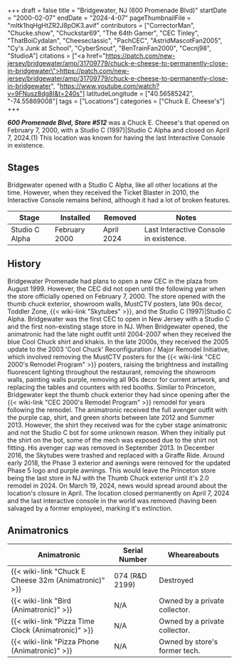+++
draft = false
title = "Bridgewater, NJ (600 Promenade Blvd)"
startDate = "2000-02-07"
endDate = "2024-4-07"
pageThumbnailFile = "mItk1hqHgHtZR2J8pOK3.avif"
contributors = ["CorrectorMan", "Chucke.show", "Chuckstar69", "The 64th Gamer", "CEC Tinley", "ThatBoiCydalan", "Cheeseclassic", "PachCEC", "AstridMascotFan2005", "Cy's Junk at School", "CyberSnout", "BenTrainFan2000", "Cecnj98", "StudioA"]
citations = ["<a href=\"https://patch.com/new-jersey/bridgewater/amp/31709779/chuck-e-cheese-to-permanently-close-in-bridgewater\">https://patch.com/new-jersey/bridgewater/amp/31709779/chuck-e-cheese-to-permanently-close-in-bridgewater</a>", "https://www.youtube.com/watch?v=9FNusz8dg8I&t=240s"]
latitudeLongitude = ["40.56585242", "-74.55869008"]
tags = ["Locations"]
categories = ["Chuck E. Cheese's"]
+++

***600 Promenade Blvd, Store #512*** was a Chuck E. Cheese's that opened on February 7, 2000, with a Studio C (1997)|Studio C Alpha and closed on April 7, 2024.(1) This location was known for having the last Interactive Console in existence.

## Stages

Bridgewater opened with a Studio C Alpha, like all other locations at the time. However, when they received the Ticket Blaster in 2010, the Interactive Console remains behind, although it had a lot of broken features.

| Stage          | Installed     | Removed    | Notes                                  |
|----------------|---------------|------------|----------------------------------------|
| Studio C Alpha | February 2000 | April 2024 | Last Interactive Console in existence. |

## History

Bridgewater Promenade had plans to open a new CEC in the plaza from August 1999. However, the CEC did not open until the following year when the store officially opened on February 7, 2000. The store opened with the thumb chuck exterior, showroom walls, MustCTV posters, late 90s decor, Toddler Zone, {{< wiki-link "Skytubes" >}}, and the Studio C (1997)|Studio C Alpha. Bridgewater was the first CEC to open in New Jersey with a Studio C and the first non-existing stage store in NJ. When Bridgewater opened, the animatronic had the late night outfit until 2004-2007 when they received the blue Cool Chuck shirt and khakis. In the late 2000s, they received the 2005 update to the 2003 'Cool Chuck' Reconfiguration / Major Remodel Initiative, which involved removing the MustCTV posters for the {{< wiki-link "CEC 2000's Remodel Program" >}} posters, raising the brightness and installing fluorescent lighting throughout the restaurant, removing the showroom walls, painting walls purple, removing all 90s decor for current artwork, and replacing the tables and counters with red booths. Similar to Princeton, Bridgewater kept the thumb chuck exterior they had since opening after the {{< wiki-link "CEC 2000's Remodel Program" >}} remodel for years following the remodel. The animatronic received the full avenger outfit with the purple cap, shirt, and green shorts between late 2012 and Summer 2013. However, the shirt they received was for the cyber stage animatronic and not the Studio C bot for some unknown reason. When they initially put the shirt on the bot, some of the mech was exposed due to the shirt not fitting. His avenger cap was removed in September 2013. In December 2016, the Skytubes were trashed and replaced with a Giraffe Ride. Around early 2018, the Phase 3 exterior and awnings were removed for the updated Phase 5 logo and purple awnings. This would leave the Princeton store being the last store in NJ with the Thumb Chuck exterior until it's 2.0 remodel in 2024. On March 19, 2024, news would spread around about the location's closure in April. The location closed permanently on April 7, 2024 and the last interactive console in the world was removed (having been salvaged by a former employee), marking it's extinction.

## Animatronics

| Animatronic                                                | Serial Number      | Wheareabouts                  |
|------------------------------------------------------------|--------------------|-------------------------------|
| {{< wiki-link "Chuck E Cheese 32m (Animatronic)" >}} | 074 (R&amp;D 2199) | Destroyed                     |
| {{< wiki-link "Bird (Animatronic)" >}}               | N/A                | Owned by a private collector. |
| {{< wiki-link "Pizza Time Clock (Animatronic)" >}}   | N/A                | Owned by a private collector. |
| {{< wiki-link "Pizza Phone (Animatronic)" >}}        | N/A                | Owned by store's former tech. |